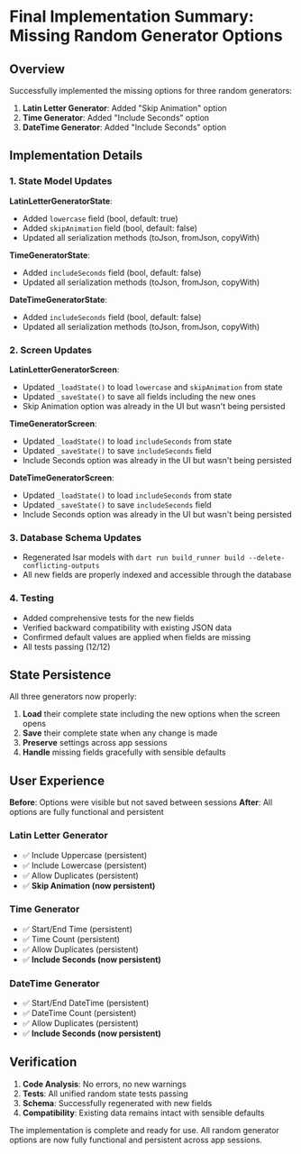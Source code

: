 # Final Implementation Summary: Missing Random Generator Options

## Overview
Successfully implemented the missing options for three random generators:
1. **Latin Letter Generator**: Added "Skip Animation" option
2. **Time Generator**: Added "Include Seconds" option  
3. **DateTime Generator**: Added "Include Seconds" option

## Implementation Details

### 1. State Model Updates

**LatinLetterGeneratorState**:
- Added `lowercase` field (bool, default: true)
- Added `skipAnimation` field (bool, default: false)
- Updated all serialization methods (toJson, fromJson, copyWith)

**TimeGeneratorState**:
- Added `includeSeconds` field (bool, default: false)
- Updated all serialization methods (toJson, fromJson, copyWith)

**DateTimeGeneratorState**:
- Added `includeSeconds` field (bool, default: false)
- Updated all serialization methods (toJson, fromJson, copyWith)

### 2. Screen Updates

**LatinLetterGeneratorScreen**:
- Updated `_loadState()` to load `lowercase` and `skipAnimation` from state
- Updated `_saveState()` to save all fields including the new ones
- Skip Animation option was already in the UI but wasn't being persisted

**TimeGeneratorScreen**:
- Updated `_loadState()` to load `includeSeconds` from state
- Updated `_saveState()` to save `includeSeconds` field
- Include Seconds option was already in the UI but wasn't being persisted

**DateTimeGeneratorScreen**:
- Updated `_loadState()` to load `includeSeconds` from state
- Updated `_saveState()` to save `includeSeconds` field
- Include Seconds option was already in the UI but wasn't being persisted

### 3. Database Schema Updates

- Regenerated Isar models with `dart run build_runner build --delete-conflicting-outputs`
- All new fields are properly indexed and accessible through the database

### 4. Testing

- Added comprehensive tests for the new fields
- Verified backward compatibility with existing JSON data
- Confirmed default values are applied when fields are missing
- All tests passing (12/12)

## State Persistence

All three generators now properly:
1. **Load** their complete state including the new options when the screen opens
2. **Save** their complete state when any change is made
3. **Preserve** settings across app sessions
4. **Handle** missing fields gracefully with sensible defaults

## User Experience

**Before**: Options were visible but not saved between sessions
**After**: All options are fully functional and persistent

### Latin Letter Generator
- ✅ Include Uppercase (persistent)
- ✅ Include Lowercase (persistent) 
- ✅ Allow Duplicates (persistent)
- ✅ **Skip Animation (now persistent)**

### Time Generator  
- ✅ Start/End Time (persistent)
- ✅ Time Count (persistent)
- ✅ Allow Duplicates (persistent)
- ✅ **Include Seconds (now persistent)**

### DateTime Generator
- ✅ Start/End DateTime (persistent)
- ✅ DateTime Count (persistent) 
- ✅ Allow Duplicates (persistent)
- ✅ **Include Seconds (now persistent)**

## Verification

1. **Code Analysis**: No errors, no new warnings
2. **Tests**: All unified random state tests passing
3. **Schema**: Successfully regenerated with new fields
4. **Compatibility**: Existing data remains intact with sensible defaults

The implementation is complete and ready for use. All random generator options are now fully functional and persistent across app sessions.
